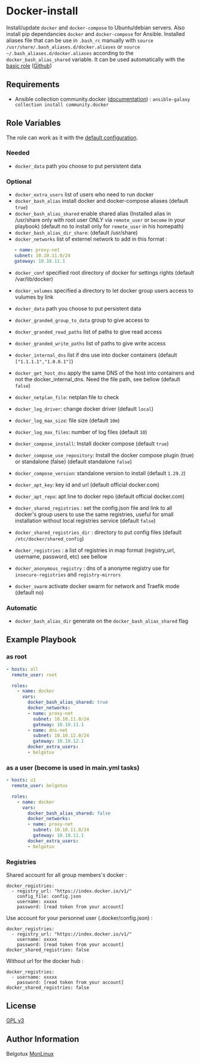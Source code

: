 Docker-install
==============

Install/update `docker` and `docker-compose` to Ubuntu/debian servers.
Also install pip dependancies `docker` and `docker-compose` for Ansible.
Installed aliases file that can be use in `.bash_rc` manually with `source /usr/share/.bash_aliases.d/docker.aliases` or `source ~/.bash_aliases.d/docker.aliases` according to the `docker_bash_alias_shared` variable. It can be used automatically with the [basic role](https://galaxy.ansible.com/belgotux/basic) ([Github](https://github.com/belgotux/ansible-role-basic))

Requirements
------------

- Ansible collection community.docker ([documentation](https://docs.ansible.com/ansible/latest/collections/community/docker/docker_compose_module.html)) : `ansible-galaxy collection install community.docker`

Role Variables
--------------
The role can work as it with the [default configuration](defaults/main.yml).

### Needed
- `docker_data` path you choose to put persistent data

### Optional
- `docker_extra_users` list of users who need to run docker
- `docker_bash_alias` install docker and docker-compose aliases (default `true`)
- `docker_bash_alias_shared` enable shared alias (Installed alias in /usr/share only with root user ONLY via `remote_user` or `become` in your playbook) (default no to install only for `remote_user` in his homepath)
- `docker_bash_alias_dir_share`: (default /usr/share)
- `docker_networks` list of externel network to add in this format :
```yml
   - name: proxy-net
   subnet: 10.10.11.0/24
   gateway: 10.10.11.1
```
- `docker_conf` specified root directory of docker for settings rights (default /var/lib/docker)
- `docker_volumes` specified a directory to let docker group users access to vulumes by link
- `docker_data` path you choose to put persistent data
- `docker_granded_group_to_data` group to give access to
- `docker_granded_read_paths` list of paths to give read access
- `docker_granded_write_paths` list of paths to give write access
- `docker_internal_dns` list if dns use into docker containers (default `["1.1.1.1","1.0.0.1"]`)
- `docker_get_host_dns` apply the same DNS of the host into containers and not the docker_internal_dns. Need the file path, see bellow (default `false`)
- `docker_netplan_file`: netplan file to check
- `docker_log_driver`: change docker driver (default `local`)
- `docker_log_max_size`: file size (default `10m`)
- `docker_log_max_files`: number of log files (default `10`)
- `docker_compose_install`: Install docker compose (default `true`)
- `docker_compose_use_repository`: Install the docker compose plugin (true) or standalone (false) (default standalone `false`)
- `docker_compose_version`: standalone version to install (default `1.29.2`)
- `docker_apt_key`: key id and url (default official docker.com)
- `docker_apt_repo`: apt line to docker repo (default official docker.com)
- `docker_shared_registries` : set the config.json file and link to all docker's group users to use the same registries, useful for small installation without local registries service (default `false`)
- `docker_shared_registries_dir` : directory to put config files (default `/etc/docker/shared_config`)
- `docker_registries` : a list of registries in map format (registry_url, username, password, etc) see bellow
- `docker_anonymous_registry` : dns of a anonyme registry use for `insecure-registries` and `registry-mirrors`

- `docker_swarm` activate docker swarm for network and Traefik mode (default no)

### Automatic
- `docker_bash_alias_dir` generate on the `docker_bash_alias_shared` flag

Example Playbook
----------------
### as root
```yml
- hosts: all
  remote_user: root

  roles:
    - name: docker
      vars:
        docker_bash_alias_shared: true
        docker_networks:
        - name: proxy-net
          subnet: 10.10.11.0/24
          gateway: 10.10.11.1
        - name: dns-net
          subnet: 10.10.12.0/24
          gateway: 10.10.12.1
        docker_extra_users:
        - belgotux
```

### as a user (become is used in main.yml tasks)
```yml
- hosts: u1
  remote_user: belgotux

  roles:
    - name: docker
      vars:
        docker_bash_alias_shared: false
        docker_networks:
        - name: proxy-net
          subnet: 10.10.11.0/24
          gateway: 10.10.11.1
        docker_extra_users:
        - belgotux
```

### Registries

Shared account for all group members's docker :
```
docker_registries:
  - registry_url: "https://index.docker.io/v1/"
    config_file: config.json
    username: xxxxx
    password: [read token from your account]
```

Use account for your personnel user (.docker/config.json) :
```
docker_registries:
  - registry_url: "https://index.docker.io/v1/"
    username: xxxxx
    password: [read token from your account]
docker_shared_registries: false
```

Without url for the docker hub : 
```
docker_registries:
  - username: xxxxx
    password: [read token from your account]
docker_shared_registries: false
```

License
-------

[GPL v3](https://www.gnu.org/licenses/gpl-3.0.en.html)

Author Information
------------------

Belgotux
[MonLinux](https://www.monlinux.net)